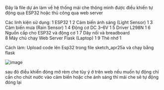 Đây là file dự án làm về hệ thống mái che thông mình được điều khiển tự động qua ESP32 hoặc thủ công qua web server 

Các linh kiện sử dụng:
1	ESP32	1
2	Cảm biến ánh sáng (Light Sensor)	1
3	Cảm biến mưa (Rain Sensor)	1
4	Động cơ DC 3–6V	1
5	Driver L298N	1
6	Nguồn cấp cho ESP32 và động cơ	1
7	Dây nối và breadboard	
8	Máy chủ chạy Web Server Flask (Laptop)	1
9	Thẻ nhớ 	1



Cách làm:
Upload code lên Esp32 trong file sketch_apr25a và chạy bằng flask

![image](https://github.com/user-attachments/assets/c28e053b-1e35-48af-a707-c48e3d9748d7)

sau đó điều khiển đóng mở rèm che tùy ý ở trên web 
nếu muốn tự động chỉ cần cho chút nước vào cảm biến hoặc che ánh sáng thì mái che sẽ tự động đóng lại

